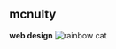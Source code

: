 ## mcnulty
**web design**
![rainbow cat](https://media.tenor.com/V7dLm1MmCUQAAAAj/happybirthday-dj.gif)
